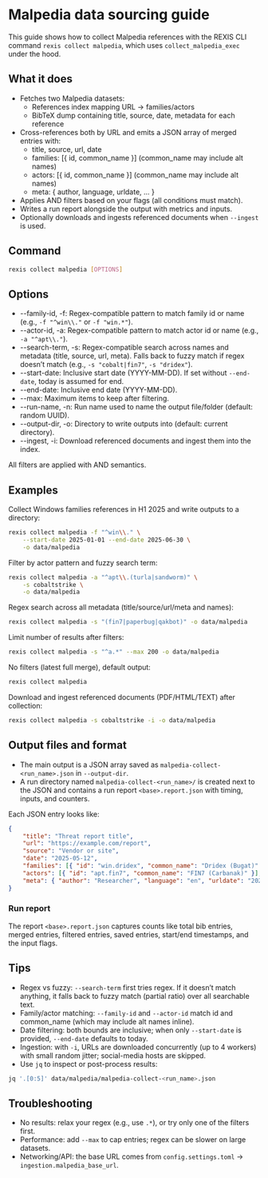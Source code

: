 # Malpedia data sourcing guide

This guide shows how to collect Malpedia references with the REXIS CLI command `rexis collect malpedia`, which uses `collect_malpedia_exec` under the hood.

## What it does

- Fetches two Malpedia datasets:
	- References index mapping URL -> families/actors
	- BibTeX dump containing title, source, date, metadata for each reference
- Cross-references both by URL and emits a JSON array of merged entries with:
	- title, source, url, date
	- families: [{ id, common_name }] (common_name may include alt names)
	- actors: [{ id, common_name }] (common_name may include alt names)
	- meta: { author, language, urldate, ... }
- Applies AND filters based on your flags (all conditions must match).
- Writes a run report alongside the output with metrics and inputs.
- Optionally downloads and ingests referenced documents when `--ingest` is used.

## Command

```bash
rexis collect malpedia [OPTIONS]
```

## Options

- --family-id, -f: Regex-compatible pattern to match family id or name (e.g., `-f "^win\\."` or `-f "win.*"`).
- --actor-id, -a: Regex-compatible pattern to match actor id or name (e.g., `-a "^apt\\."`).
- --search-term, -s: Regex-compatible search across names and metadata (title, source, url, meta). Falls back to fuzzy match if regex doesn’t match (e.g., `-s "cobalt|fin7"`, `-s "dridex"`).
- --start-date: Inclusive start date (YYYY-MM-DD). If set without `--end-date`, today is assumed for end.
- --end-date: Inclusive end date (YYYY-MM-DD).
- --max: Maximum items to keep after filtering.
- --run-name, -n: Run name used to name the output file/folder (default: random UUID).
- --output-dir, -o: Directory to write outputs into (default: current directory).
- --ingest, -i: Download referenced documents and ingest them into the index.

All filters are applied with AND semantics.

## Examples

Collect Windows families references in H1 2025 and write outputs to a directory:

```bash
rexis collect malpedia -f "^win\\." \
	--start-date 2025-01-01 --end-date 2025-06-30 \
	-o data/malpedia
```

Filter by actor pattern and fuzzy search term:

```bash
rexis collect malpedia -a "^apt\\.(turla|sandworm)" \
	-s cobaltstrike \
	-o data/malpedia
```

Regex search across all metadata (title/source/url/meta and names):

```bash
rexis collect malpedia -s "(fin7|paperbug|qakbot)" -o data/malpedia
```

Limit number of results after filters:

```bash
rexis collect malpedia -s "^a.*" --max 200 -o data/malpedia
```

No filters (latest full merge), default output:

```bash
rexis collect malpedia
```

Download and ingest referenced documents (PDF/HTML/TEXT) after collection:

```bash
rexis collect malpedia -s cobaltstrike -i -o data/malpedia
```

## Output files and format

- The main output is a JSON array saved as `malpedia-collect-<run_name>.json` in `--output-dir`.
- A run directory named `malpedia-collect-<run_name>/` is created next to the JSON and contains a run report `<base>.report.json` with timing, inputs, and counters.

Each JSON entry looks like:

```json
{
	"title": "Threat report title",
	"url": "https://example.com/report",
	"source": "Vendor or site",
	"date": "2025-05-12",
	"families": [{ "id": "win.dridex", "common_name": "Dridex (Bugat)" }],
	"actors": [{ "id": "apt.fin7", "common_name": "FIN7 (Carbanak)" }],
	"meta": { "author": "Researcher", "language": "en", "urldate": "2025-05-13" }
}
```

### Run report

The report `<base>.report.json` captures counts like total bib entries, merged entries, filtered entries, saved entries, start/end timestamps, and the input flags.

## Tips

- Regex vs fuzzy: `--search-term` first tries regex. If it doesn’t match anything, it falls back to fuzzy match (partial ratio) over all searchable text.
- Family/actor matching: `--family-id` and `--actor-id` match id and common_name (which may include alt names inline).
- Date filtering: both bounds are inclusive; when only `--start-date` is provided, `--end-date` defaults to today.
- Ingestion: with `-i`, URLs are downloaded concurrently (up to 4 workers) with small random jitter; social-media hosts are skipped.
- Use `jq` to inspect or post-process results:

```bash
jq '.[0:5]' data/malpedia/malpedia-collect-<run_name>.json
```

## Troubleshooting

- No results: relax your regex (e.g., use `.*`), or try only one of the filters first.
- Performance: add `--max` to cap entries; regex can be slower on large datasets.
- Networking/API: the base URL comes from `config.settings.toml` → `ingestion.malpedia_base_url`.
